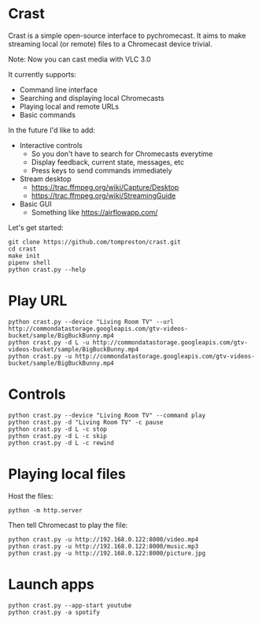 # Crast
Crast is a simple open-source interface to pychromecast. It aims to make
streaming local (or remote) files to a Chromecast device trivial.

Note: Now you can cast media with VLC 3.0

It currently supports:
- Command line interface
- Searching and displaying local Chromecasts
- Playing local and remote URLs
- Basic commands

In the future I'd like to add:
- Interactive controls
    - So you don't have to search for Chromecasts everytime
    - Display feedback, current state, messages, etc
    - Press keys to send commands immediately
- Stream desktop
    - https://trac.ffmpeg.org/wiki/Capture/Desktop
    - https://trac.ffmpeg.org/wiki/StreamingGuide
- Basic GUI
    - Something like https://airflowapp.com/

Let's get started:

    git clone https://github.com/tompreston/crast.git
    cd crast
    make init
    pipenv shell
    python crast.py --help

# Play URL

    python crast.py --device "Living Room TV" --url http://commondatastorage.googleapis.com/gtv-videos-bucket/sample/BigBuckBunny.mp4
    python crast.py -d L -u http://commondatastorage.googleapis.com/gtv-videos-bucket/sample/BigBuckBunny.mp4
    python crast.py -u http://commondatastorage.googleapis.com/gtv-videos-bucket/sample/BigBuckBunny.mp4

# Controls

    python crast.py --device "Living Room TV" --command play
    python crast.py -d "Living Room TV" -c pause
    python crast.py -d L -c stop
    python crast.py -d L -c skip
    python crast.py -d L -c rewind

# Playing local files
Host the files:

    python -m http.server

Then tell Chromecast to play the file:

    python crast.py -u http://192.168.0.122:8000/video.mp4
    python crast.py -u http://192.168.0.122:8000/music.mp3
    python crast.py -u http://192.168.0.122:8000/picture.jpg

# Launch apps

    python crast.py --app-start youtube
    python crast.py -a spotify
